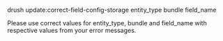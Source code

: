 drush update:correct-field-config-storage entity_type bundle field_name

Please use correct values for entity_type, bundle and field_name with respective values from your error messages.